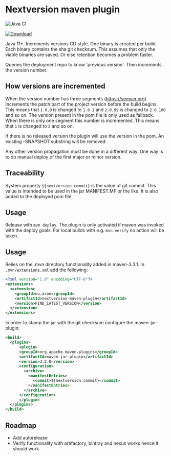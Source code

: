 # Nextversion maven plugin

![Java CI](https://github.com/andreasaronsson/nextversion-maven-plugin/workflows/Java%20CI/badge.svg)

[ ![Download](https://api.bintray.com/packages/aron/maven/nextversion-maven-plugin/images/download.svg) ](https://bintray.com/aron/maven/nextversion-maven-plugin/_latestVersion)

Java 11+.
Increments versions CD style.
One binary is created per build.
Each binary contains the sha git checksum.
This assumes that only the viable binaries are saved.
Or else retention becomes a problem faster.

Queries the deployment repo to know 'previous version'.
Then increments the version number.

## How versions are incremented

When the version number has three segments (https://semver.org).
Increments the patch part of the project version before the build begins.
This means that `1.0.0` is changed to `1.0.1` and `2.0.99` is changed to `2.0.100` and so on.
The version present in the pom file is only used as fallback.
When there is only one segment this number is incremented.
This means that `1` is changed to `2` and so on.

If there is no released version the plugin will use the version in the pom.
An existing -SNAPSHOT substring will be removed.

Any other version propagation must be done in a different way.
One way is to do manual deploy of the first major or minor version.

## Traceability

System property `${nextversion.commit}` is the value of git commit.
This value is intended to be used in the jar MANIFEST.MF or the like.
It is also added to the deployed pom file.

## Usage

Release with `mvn deploy`.
The plugin is only activated if maven was invoked with the deploy goals.
For local builds with e.g. `mvn verify` no action will be taken.

## Usage

Relies on the .mvn directory functionality added in maven-3.3.1.
In `.mvn/extensions.xml` add the following:

```xml
<?xml version="1.0" encoding="UTF-8"?>
<extensions>
  <extension>
    <groupId>nu.aron</groupId>
    <artifactId>nextversion-maven-plugin</artifactId>
    <version>FIND_LATEST_VERSION</version>
  </extension>
</extensions>
```

In order to stamp the jar with the git checksum configure the maven-jar-plugin:

```xml
<build>
  <plugins>
      <plugin>
      <groupId>org.apache.maven.plugins</groupId>
      <artifactId>maven-jar-plugin</artifactId>
      <version>3.2.0</version>
      <configuration>
        <archive>
          <manifestEntries>
            <commit>${nextversion.commit}</commit>
          </manifestEntries>
        </archive>
      </configuration>
      </plugin>
  </plugins>
</build>
```

## Roadmap

* Add autorelease
* Verify functionality with artifactory, bintray and nexus works hence it should work
